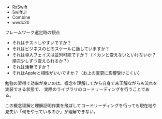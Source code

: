 - RxSwift
- SwiftUI
- Combine
- wwdc20


フレームワーク選定時の観点

- それはテストしやすいですか？
- それはビジネスのどのスケールに適していますか？
- それは導入フェイズは並列可能ですか？（ドカンと変えないといけないか？順次少しずつ変えられるか？）
- それは活発ですか？
- それはAppleと相性がいいですか？（お上の変更に影響受けにくい）


勉強の習得で効率が良いのは、概念を理解してから自身で未正解ながらも流れを実装できる状態で、
実際のライブラリのコードリーディングを行うことである。

この概念理解と理解証明作業を飛ばしてコードリーディングを行っても現在地や見失い「何をやっているのか」が理解できない。
